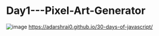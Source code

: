 # Day1---Pixel-Art-Generator
![image](https://user-images.githubusercontent.com/91651054/219864000-c39aaf42-530d-40db-87cf-1c409adde188.png)
https://adarshrai0.github.io/30-days-of-javascript/
